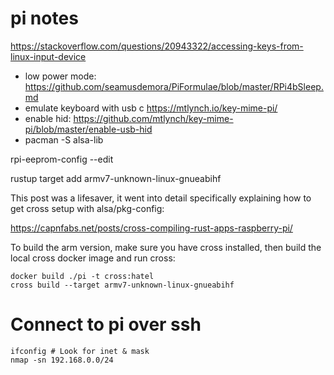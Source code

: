 # pi notes

https://stackoverflow.com/questions/20943322/accessing-keys-from-linux-input-device

- low power mode: https://github.com/seamusdemora/PiFormulae/blob/master/RPi4bSleep.md
- emulate keyboard with usb c https://mtlynch.io/key-mime-pi/
- enable hid: https://github.com/mtlynch/key-mime-pi/blob/master/enable-usb-hid
- pacman -S alsa-lib

rpi-eeprom-config --edit

rustup target add armv7-unknown-linux-gnueabihf

This post was a lifesaver, it went into detail specifically explaining how to get cross setup with alsa/pkg-config:

https://capnfabs.net/posts/cross-compiling-rust-apps-raspberry-pi/

To build the arm version, make sure you have cross installed, then build the local cross docker image and run cross:

```
docker build ./pi -t cross:hatel
cross build --target armv7-unknown-linux-gnueabihf
```

# Connect to pi over ssh
```
ifconfig # Look for inet & mask
nmap -sn 192.168.0.0/24
```
